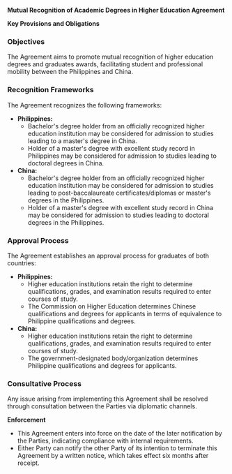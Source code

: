 **Mutual Recognition of Academic Degrees in Higher Education Agreement**

**Key Provisions and Obligations**

### Objectives
The Agreement aims to promote mutual recognition of higher education degrees and graduates awards, facilitating student and professional mobility between the Philippines and China.

### Recognition Frameworks
The Agreement recognizes the following frameworks:

*   **Philippines:**
    *   Bachelor's degree holder from an officially recognized higher education institution may be considered for admission to studies leading to a master's degree in China.
    *   Holder of a master's degree with excellent study record in Philippines may be considered for admission to studies leading to doctoral degrees in China.
*   **China:**
    *   Bachelor's degree holder from an officially recognized higher education institution may be considered for admission to studies leading to post-baccalaureate certificates/diplomas or master's degrees in the Philippines.
    *   Holder of a master's degree with excellent study record in China may be considered for admission to studies leading to doctoral degrees in the Philippines.

### Approval Process
The Agreement establishes an approval process for graduates of both countries:

*   **Philippines:**
    *   Higher education institutions retain the right to determine qualifications, grades, and examination results required to enter courses of study.
    *   The Commission on Higher Education determines Chinese qualifications and degrees for applicants in terms of equivalence to Philippine qualifications and degrees.
*   **China:**
    *   Higher education institutions retain the right to determine qualifications, grades, and examination results required to enter courses of study.
    *   The government-designated body/organization determines Philippine qualifications and degrees for applicants.

### Consultative Process
Any issue arising from implementing this Agreement shall be resolved through consultation between the Parties via diplomatic channels.

**Enforcement**

*   This Agreement enters into force on the date of the later notification by the Parties, indicating compliance with internal requirements.
*   Either Party can notify the other Party of its intention to terminate this Agreement by a written notice, which takes effect six months after receipt.